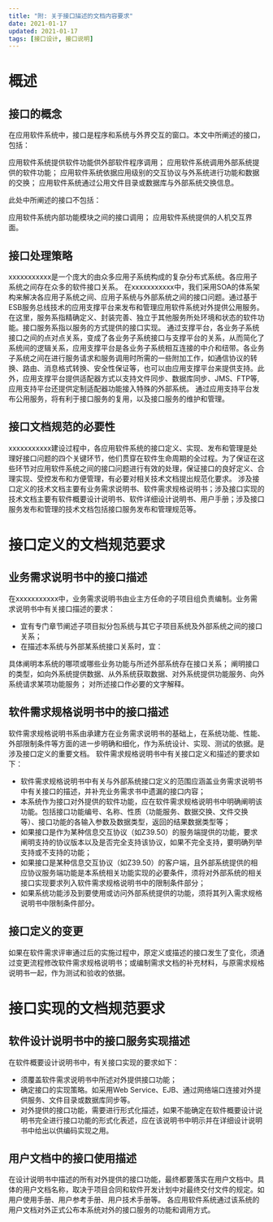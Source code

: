 ```yaml
---
title: "附: 关于接口描述的文档内容要求"
date: 2021-01-17
updated: 2021-01-17
tags: [接口设计, 接口说明]
---
```


# 概述

## 接口的概念

在应用软件系统中，接口是程序和系统与外界交互的窗口。本文中所阐述的接口，包括：

应用软件系统提供软件功能供外部软件程序调用；
应用软件系统调用外部系统提供的软件功能；
应用软件系统依据应用级别的交互协议与外系统进行功能和数据的交换；
应用软件系统通过公用文件目录或数据库与外部系统交换信息。

此处中所阐述的接口不包括：

应用软件系统内部功能模块之间的接口调用；
应用软件系统提供的人机交互界面。

## 接口处理策略

xxxxxxxxxxx是一个庞大的由众多应用子系统构成的复杂分布式系统。各应用子系统之间存在众多的软件接口关系。
在xxxxxxxxxxx中，我们采用SOA的体系架构来解决各应用子系统之间、应用子系统与外部系统之间的接口问题。通过基于ESB服务总线技术的应用支撑平台来发布和管理应用软件系统对外提供公用服务。在这里，服务系指精确定义、封装完善、独立于其他服务所处环境和状态的软件功能。接口服务系指以服务的方式提供的接口实现。
通过支撑平台，各业务子系统接口之间的点对点关系，变成了各业务子系统接口与支撑平台的关系，从而简化了系统间的逻辑关系，应用支撑平台是各业务子系统相互连接的中介和纽带。各业务子系统之间在进行服务请求和服务调用时所需的一些附加工作，如通信协议的转换、路由、消息格式转换、安全性保证等，也可以由应用支撑平台来提供支持。此外，应用支撑平台提供适配器方式以支持文件同步、数据库同步、JMS、FTP等,应用支持平台还提供定制适配器功能接入特殊的外部系统。
通过应用支持平台发布公用服务，将有利于接口服务的复用，以及接口服务的维护和管理。

## 接口文档规范的必要性

xxxxxxxxxxx建设过程中，各应用软件系统的接口定义、实现、发布和管理是处理好接口问题的四个关键环节，他们贯穿在软件生命周期的全过程。为了保证在这些环节对应用软件系统之间的接口问题进行有效的处理，保证接口的良好定义、合理实现、受控发布和方便管理，有必要对相关技术文档提出规范化要求。
涉及接口定义的技术文档主要有业务需求说明书、软件需求规格说明书；涉及接口实现的技术文档主要有软件概要设计说明书、软件详细设计说明书、用户手册；涉及接口服务发布和管理的技术文档包括接口服务发布和管理规范等。

# 接口定义的文档规范要求

## 业务需求说明书中的接口描述

在xxxxxxxxxxx中，业务需求说明书由业主方任命的子项目组负责编制。业务需求说明书中有关接口描述的要求：

-   宜有专门章节阐述子项目拟分包系统与其它子项目系统及外部系统之间的接口关系；
-   在描述本系统与外部某系统接口关系时，宜：

具体阐明本系统的哪项或哪些业务功能与所述外部系统存在接口关系；
阐明接口的类型，如向外系统提供数据、从外系统获取数据、对外系统提供功能服务、向外系统请求某项功能服务；
对所述接口作必要的文字解释。

## 软件需求规格说明书中的接口描述

软件需求规格说明书系由承建方在业务需求说明书的基础上，在系统功能、性能、外部限制条件等方面的进一步明确和细化，作为系统设计、实现、测试的依据。是涉及接口定义的重要文档。
软件需求规格说明书中有关接口定义和描述的要求如下：

-   软件需求规格说明书中有关与外部系统接口定义的范围应涵盖业务需求说明书中有关接口的描述，并补充业务需求书中遗漏的接口内容；
-   本系统作为接口对外提供的软件功能，应在软件需求规格说明书中明确阐明该功能。包括接口功能编号、名称、性质（功能服务、数据交换、文件交换等）、接口功能的各输入参数及数据类型，返回的结果数据类型等；
-   如果接口是作为某种信息交互协议（如Z39.50）的服务端提供的功能，要求阐明支持的协议版本以及是否完全支持该协议，如果不完全支持，要明确列举支持或不支持的功能；
-   如果接口是某种信息交互协议（如Z39.50）的客户端，且外部系统提供的相应协议服务端功能是本系统相关功能实现的必要条件，须将对外部系统的相关接口实现要求列入软件需求规格说明书中的限制条件部分；
-   如果系统功能涉及到要使用或访问外部系统提供的功能，须将其列入需求规格说明书中限制条件部分。

## 接口定义的变更

如果在软件需求评审通过后的实施过程中，原定义或描述的接口发生了变化，须通过变更流程修改软件需求规格说明书；或编制需求文档的补充材料，与原需求规格说明书一起，作为测试和验收的依据。

# 接口实现的文档规范要求

## 软件设计说明书中的接口服务实现描述

在软件概要设计说明书中，有关接口实现的要求如下：

-   须覆盖软件需求说明书中所述对外提供接口功能；
-   确定接口的实现策略。如采用Web
    Service、EJB、通过网络端口连接对外提供服务、文件目录或数据库同步等。
-   对外提供的接口功能，需要进行形式化描述，如果不能确定在软件概要设计说明书完全进行接口功能的形式化表述，应在该说明书中明示并在详细设计说明书中给出以供编码实现之用。

## 用户文档中的接口使用描述

在设计说明书中描述的所有对外提供的接口功能，最终都要落实在用户文档中。具体的用户文档名称，取决于项目合同和软件开发计划中对最终交付文件的规定。如用户使用手册、用户参考手册、用户技术手册等。
各应用软件系统通过该系统的用户文档对外正式公布本系统对外的接口服务的功能和调用方式。
